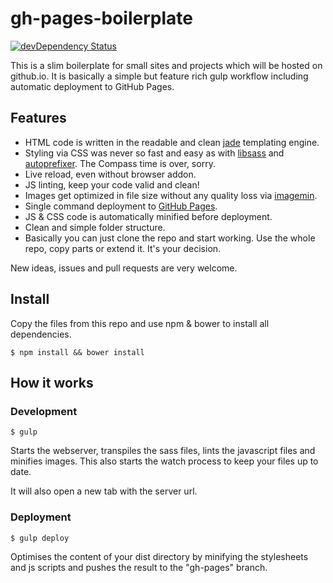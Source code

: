 gh-pages-boilerplate
========
[![devDependency Status](https://david-dm.org/axe312ger/gh-pages-boilerplate/dev-status.svg)](https://david-dm.org/axe312ger/gh-pages-boilerplate#info=devDependencies)

This is a slim boilerplate for small sites and projects which will be hosted on github.io. It is basically a simple but feature rich gulp workflow including automatic deployment to GitHub Pages.

## Features
* HTML code is written in the readable and clean [jade](http://jade-lang.com/) templating engine.
* Styling via CSS was never so fast and easy as with [libsass](http://libsass.org/) and [autoprefixer](https://github.com/postcss/autoprefixer). The Compass time is over, sorry.
* Live reload, even without browser addon.
* JS linting, keep your code valid and clean!
* Images get optimized in file size without any quality loss via [imagemin](https://github.com/imagemin/imagemin).
* Single command deployment to [GitHub Pages](https://pages.github.com/).
* JS & CSS code is automatically minified before deployment. 
* Clean and simple folder structure.
* Basically you can just clone the repo and start working. Use the whole repo, copy parts or extend it. It's your decision.

New ideas, issues and pull requests are very welcome.

## Install
Copy the files from this repo and use npm & bower to install all dependencies.
```
$ npm install && bower install
```

## How it works
### Development
```
$ gulp
```
Starts the webserver, transpiles the sass files, lints the javascript files and minifies images. This also starts the watch process to keep your files up to date.

It will also open a new tab with the server url.

### Deployment
```
$ gulp deploy
```
Optimises the content of your dist directory by minifying the stylesheets and js scripts and pushes the result to the "gh-pages" branch.
